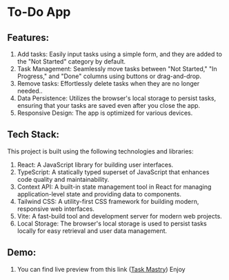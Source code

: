 <h1>To-Do App</h1>

<h2>Features:</h2>
<ol>
  <li>Add tasks: Easily input tasks using a simple form, and they are added to the "Not Started" category by default.</li>
  <li>Task Management: Seamlessly move tasks between "Not Started," "In Progress," and "Done" columns using buttons or drag-and-drop.</li>
  <li>Remove tasks: Effortlessly delete tasks when they are no longer needed..</li>
  <li>Data Persistence: Utilizes the browser's local storage to persist tasks, ensuring that your tasks are saved even after you close the app.</li>
  <li>Responsive Design: The app is optimized for various devices.</li>
</ol>
<h2>Tech Stack:</h2>
<p>This project is built using the following technologies and libraries:</p>
<ol>
  <li>React: A JavaScript library for building user interfaces.</li>
  <li>TypeScript: A statically typed superset of JavaScript that enhances code quality and maintainability.</li>
  <li>Context API: A built-in state management tool in React for managing application-level state and providing data to components.</li>
  <li>Tailwind CSS: A utility-first CSS framework for building modern, responsive web interfaces.</li>
  <li>Vite: A fast-build tool and development server for modern web projects.</li>
  <li>Local Storage: The browser's local storage is used to persist tasks locally for easy retrieval and user data management.</li>
</ol>
<h2>Demo:</h2>
<ol>
  <li>You can find live preview from this link (<a href='https://taskmastery.netlify.app'>Task Mastry</a>) Enjoy</li>
</ol>
